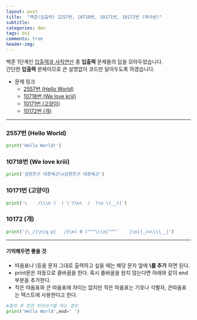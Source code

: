 ```yaml
---
layout: post
title:  "백준(입출력) 2257번, 10718번, 10171번, 10172번 (파이썬)"
subtitle:   
categories: dev
tags: boj
comments: true
header-img: 
---
```


백준 1단계인 [입출력과 사칙연산](https://www.acmicpc.net/step/1) 중 __입출력__ 문제들의 답을 모아두었습니다.  
간단한 __입출력__ 문제이므로 큰 설명없이 코드만 달아두도록 하겠습니다.  


 
+ 문제 링크  
    - [2557번 (Hello World)](https://www.acmicpc.net/problem/2557)  
    - [10718번 (We love kriii)](https://www.acmicpc.net/problem/10718)  
    - [10171번 (고양이)](https://www.acmicpc.net/problem/10171)  
    - [10172번 (개)](https://www.acmicpc.net/problem/10172) 
  
---

### 2557번 (Hello World)

```python
print('Hello World!')
```
  
### 10718번 (We love kriii)
```python
print('강한친구 대한육군\n강한친구 대한육군')
```
  
### 10171번 (고양이)
```python
print('\    /\\\n )  ( \')\n(  /  )\n \(__)|')
```
  
### 10172 (개)
```python
print('|\_/|\n|q p|   /}\n( 0 )"""\\\n|"^"`    |\n||_/=\\\\__|')
```
---
#### 기억해두면 좋을 것
- 따옴표나 \등을 문자 그대로 출력하고 싶을 때는 해당 문자 앞에 __\를 추가__ 하면 된다.  
- print문은 자동으로 줄바꿈을 한다. 혹시 줄바꿈을 원치 않는다면 아래와 같이 end 부분을 추가한다.
- 작은 따옴표와 큰 따옴표에 차이는 없지만 작은 따옴표는 기호나 식별자, 큰따옴표는 텍스트에 사용한다고 한다.  
  
```python
#출력 후 한칸 띄어쓰기를 하는 경우
print('Hello World',end=' ')
```